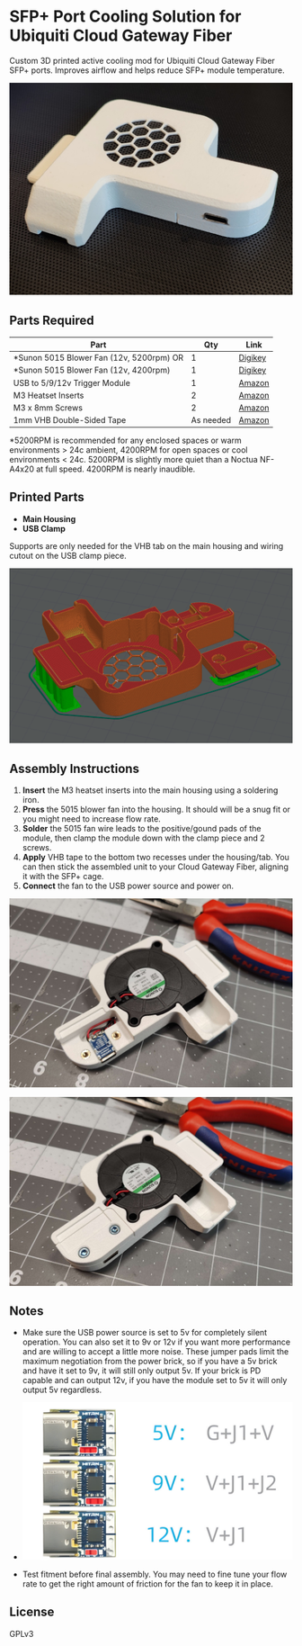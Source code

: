 # SFP+ Port Cooling Solution for Ubiquiti Cloud Gateway Fiber

Custom 3D printed active cooling mod for Ubiquiti Cloud Gateway Fiber SFP+ ports. Improves airflow and helps reduce SFP+ module temperature.

![IMG_20250531_111327](https://github.com/fauks/SFP-Cooling/blob/main/UCG-Fiber-USB-5015/images/IMG1.jpg)



## Parts Required

| Part | Qty | Link |
|------|-----|------|
| *Sunon 5015 Blower Fan (12v, 5200rpm) OR | 1 | [Digikey](https://www.digikey.com/en/products/detail/sunon-fans/MF50151V1-1B00U-A99/15996446) |
| *Sunon 5015 Blower Fan (12v, 4200rpm) | 1 | [Digikey](https://www.digikey.com/en/products/detail/sunon-fans/MF50151V2-1B00U-A99/15996444) |
| USB to 5/9/12v Trigger Module | 1 | [Amazon](https://www.amazon.com/JacobsParts-Voltage-Trigger-Module-Type-C/dp/B0C7JXL2KH) |
| M3 Heatset Inserts | 2 | [Amazon](https://www.amazon.com/Threaded-Inserts-Soldering-Printed-Materials/dp/B0D7M3LJDL) |
| M3 x 8mm Screws | 2 | [Amazon](https://www.amazon.com/Socket-Screws-Bolts-Thread-100pcs/dp/B07CMQ1SQH) |
| 1mm VHB Double-Sided Tape | As needed | [Amazon](https://www.amazon.com/Gorilla-Heavy-Double-Sided-Mounting/dp/B082TQ3KB5) |

*5200RPM is recommended for any enclosed spaces or warm environments > 24c ambient, 4200RPM for open spaces or cool environments < 24c. 5200RPM is slightly more quiet than a Noctua NF-A4x20 at full speed. 4200RPM is nearly inaudible. 

## Printed Parts

- **Main Housing**
- **USB Clamp**
  
Supports are only needed for the VHB tab on the main housing and wiring cutout on the USB clamp piece.

![image](https://github.com/fauks/SFP-Cooling/blob/main/UCG-Fiber-USB-5015/images/IMG6.png)



## Assembly Instructions

1. **Insert** the M3 heatset inserts into the main housing using a soldering iron.
2. **Press** the 5015 blower fan into the housing. It should will be a snug fit or you might need to increase flow rate. 
3. **Solder** the 5015 fan wire leads to the positive/gound pads of the module, then clamp the module down with the clamp piece and 2 screws.
4. **Apply** VHB tape to the bottom two recesses under the housing/tab. You can then stick the assembled unit to your Cloud Gateway Fiber, aligning it with the SFP+ cage. 
5. **Connect** the fan to the USB power source and power on.

![IMG20250531193708](https://github.com/fauks/SFP-Cooling/blob/main/UCG-Fiber-USB-5015/images/IMG2.jpg)

![IMG20250531193801](https://github.com/fauks/SFP-Cooling/blob/main/UCG-Fiber-USB-5015/images/IMG3.jpg)



## Notes

- Make sure the USB power source is set to 5v for completely silent operation. You can also set it to 9v or 12v if you want more performance and are willing to accept a little more noise. These jumper pads limit the maximum negotiation from the power brick, so if you have a 5v brick and have it set to 9v, it will still only output 5v. If your brick is PD capable and can output 12v, if you have the module set to 5v it will only output 5v regardless. 
- ![image](https://github.com/fauks/SFP-Cooling/blob/main/UCG-Fiber-USB-5015/images/IMG5.png)

- Test fitment before final assembly. You may need to fine tune your flow rate to get the right amount of friction for the fan to keep it in place. 

## License

GPLv3
